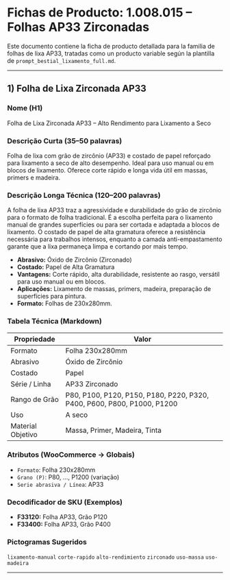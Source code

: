 
# Fichas de Producto: 1.008.015 – Folhas AP33 Zirconadas

Este documento contiene la ficha de producto detallada para la familia de folhas de lixa AP33, tratadas como un producto variable según la plantilla de `prompt_bestial_lixamento_full.md`.

---

## 1) Folha de Lixa Zirconada AP33

### Nome (H1)
Folha de Lixa Zirconada AP33 – Alto Rendimento para Lixamento a Seco

### Descrição Curta (35–50 palavras)
Folha de lixa com grão de zircônio (AP33) e costado de papel reforçado para lixamento a seco de alto desempenho. Ideal para uso manual ou em blocos de lixamento. Oferece corte rápido e longa vida útil em massas, primers e madeira.

### Descrição Longa Técnica (120–200 palavras)
A folha de lixa AP33 traz a agressividade e durabilidade do grão de zircônio para o formato de folha tradicional. É a escolha perfeita para o lixamento manual de grandes superfícies ou para ser cortada e adaptada a blocos de lixamento. O costado de papel de alta gramatura oferece a resistência necessária para trabalhos intensos, enquanto a camada anti-empastamento garante que a lixa permaneça limpa e cortando por mais tempo.

- **Abrasivo:** Óxido de Zircônio (Zirconado)
- **Costado:** Papel de Alta Gramatura
- **Vantagens:** Corte rápido, alta durabilidade, resistente ao rasgo, versátil para uso manual ou em blocos.
- **Aplicações:** Lixamento de massas, primers, madeira, preparação de superfícies para pintura.
- **Formato:** Folhas de 230x280mm.

### Tabela Técnica (Markdown)
| Propriedade | Valor |
|---|---|
| Formato | Folha 230x280mm |
| Abrasivo | Óxido de Zircônio |
| Costado | Papel |
| Série / Linha | AP33 Zirconado |
| Rango de Grão | P80, P100, P120, P150, P180, P220, P320, P400, P600, P800, P1000, P1200 |
| Uso | A seco |
| Material Objetivo | Massa, Primer, Madeira, Tinta |

### Atributos (WooCommerce → Globais)
- `Formato`: Folha 230x280mm
- `Grano (P)`: P80, ..., P1200 (variação)
- `Serie abrasiva / Línea`: AP33

### Decodificador de SKU (Exemplos)
- **F33120:** Folha AP33, Grão P120
- **F33400:** Folha AP33, Grão P400

### Pictogramas Sugeridos
`lixamento-manual` `corte-rapido` `alto-rendimiento` `zirconado` `uso-massa` `uso-madeira`

---
